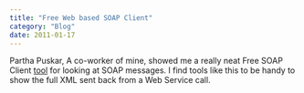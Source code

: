```yaml
---
title: "Free Web based SOAP Client"
category: "Blog"
date: 2011-01-17
---
```



Partha Puskar, A co-worker of mine, showed me a really neat Free SOAP Client [tool](http://soapclient.com/soaptest.html) for looking at SOAP messages. I find tools like this to be handy to show the full XML sent back from a Web Service call.